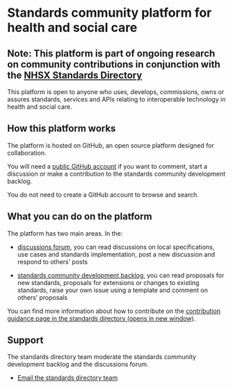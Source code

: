 # Standards community platform for health and social care 
## Note: This platform is part of ongoing research on community contributions in conjunction with the [NHSX Standards Directory](https://github.com/nhsx/standards-registry-discovery)

This platform is open to anyone who uses, develops, commissions, owns or assures standards, services and APIs relating to interoperable technology in health and social care. 

## How this platform works
The platform is hosted on GitHub, an open source platform designed for collaboration. 

You will need a [public GitHub account](https://github.com/) if you want to comment, start a discussion or make a contribution to the standards community development backlog.

You do not need to create a GitHub account to browse and search.  

## What you can do on the platform

The platform has two main areas. In the:

- [discussions forum](https://github.com/nhsx/standards-community-platform-for-health-and-social-care/discussions),
you can read discussions on local specifications, use cases and standards implementation, post a new discussion and respond to others’ posts

- [standards community development backlog](https://github.com/nhsx/standards-community-platform-for-health-and-social-care/projects/1), 
you can read proposals for new standards, proposals for extensions or changes to existing standards, raise your own issue using a template and comment on others’ proposals


You can find more information about how to contribute on the [contribution guidance page in the standards directory (opens in new window)](https://nhs-standards-registry.herokuapp.com/v6/community-contribution).


## Support
The standards directory team moderate the standards community development backlog and the discussions forum.
- [Email the standards directory team](standards.directory@nhsx.nhs.uk)
